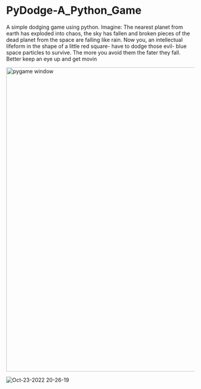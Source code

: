 # PyDodge-A_Python_Game
A simple dodging game using python.
 Imagine: The nearest planet from earth has exploded into chaos, the sky has fallen and broken pieces of the dead planet from the space are falling like rain. Now you, an intellectual lifeform in the shape of a little red square- have to dodge those evil- blue space particles to survive. The more you avoid them the fater they fall. Better keep an eye up and get movin

<img width="812" alt="pygame window" src="https://user-images.githubusercontent.com/21361409/197409147-b3cdadaf-8aa0-4e13-8e4b-ec8ed8e75ba1.png">
 
![Oct-23-2022 20-26-19](https://user-images.githubusercontent.com/21361409/197409267-cf7efcae-f65f-406e-85ee-7363450fa5ed.gif)
